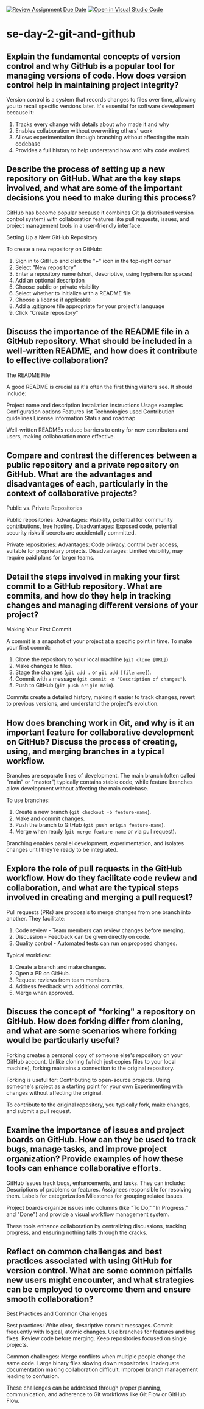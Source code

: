 [![Review Assignment Due Date](https://classroom.github.com/assets/deadline-readme-button-22041afd0340ce965d47ae6ef1cefeee28c7c493a6346c4f15d667ab976d596c.svg)](https://classroom.github.com/a/8wgCKhpZ)
[![Open in Visual Studio Code](https://classroom.github.com/assets/open-in-vscode-2e0aaae1b6195c2367325f4f02e2d04e9abb55f0b24a779b69b11b9e10269abc.svg)](https://classroom.github.com/online_ide?assignment_repo_id=18368042&assignment_repo_type=AssignmentRepo)
# se-day-2-git-and-github
## Explain the fundamental concepts of version control and why GitHub is a popular tool for managing versions of code. How does version control help in maintaining project integrity?
Version control is a system that records changes to files over time, allowing you to recall specific versions later. It's essential for software development because it:

1. Tracks every change with details about who made it and why
2. Enables collaboration without overwriting others' work
3. Allows experimentation through branching without affecting the main codebase
4. Provides a full history to help understand how and why code evolved. 

## Describe the process of setting up a new repository on GitHub. What are the key steps involved, and what are some of the important decisions you need to make during this process?
GitHub has become popular because it combines Git (a distributed version control system) with collaboration features like pull requests, issues, and project management tools in a user-friendly interface.

Setting Up a New GitHub Repository

To create a new repository on GitHub:

1. Sign in to GitHub and click the "+" icon in the top-right corner
2. Select "New repository"
3. Enter a repository name (short, descriptive, using hyphens for spaces)
4. Add an optional description
5. Choose public or private visibility
6. Select whether to initialize with a README file
7. Choose a license if applicable
8. Add a .gitignore file appropriate for your project's language
9. Click "Create repository"


## Discuss the importance of the README file in a GitHub repository. What should be included in a well-written README, and how does it contribute to effective collaboration?
The README File

A good README is crucial as it's often the first thing visitors see. It should include:

Project name and description
Installation instructions
Usage examples
Configuration options
Features list
Technologies used
Contribution guidelines
License information
Status and roadmap

Well-written READMEs reduce barriers to entry for new contributors and users, making collaboration more effective.

## Compare and contrast the differences between a public repository and a private repository on GitHub. What are the advantages and disadvantages of each, particularly in the context of collaborative projects?

Public vs. Private Repositories

Public repositories:
Advantages: Visibility, potential for community contributions, free hosting. 
Disadvantages: Exposed code, potential security risks if secrets are accidentally committed. 

Private repositories:
Advantages: Code privacy, control over access, suitable for proprietary projects. 
Disadvantages: Limited visibility, may require paid plans for larger teams. 

## Detail the steps involved in making your first commit to a GitHub repository. What are commits, and how do they help in tracking changes and managing different versions of your project?

Making Your First Commit

A commit is a snapshot of your project at a specific point in time. To make your first commit:

1. Clone the repository to your local machine (`git clone [URL]`)
2. Make changes to files. 
3. Stage the changes (`git add .` or `git add [filename]`). 
4. Commit with a message (`git commit -m "Description of changes"`). 
5. Push to GitHub (`git push origin main`). 

Commits create a detailed history, making it easier to track changes, revert to previous versions, and understand the project's evolution.

## How does branching work in Git, and why is it an important feature for collaborative development on GitHub? Discuss the process of creating, using, and merging branches in a typical workflow.

Branches are separate lines of development. The main branch (often called "main" or "master") typically contains stable code, while feature branches allow development without affecting the main codebase.

To use branches:
1. Create a new branch (`git checkout -b feature-name`). 
2. Make and commit changes. 
3. Push the branch to GitHub (`git push origin feature-name`). 
4. Merge when ready (`git merge feature-name` or via pull request). 

Branching enables parallel development, experimentation, and isolates changes until they're ready to be integrated.

## Explore the role of pull requests in the GitHub workflow. How do they facilitate code review and collaboration, and what are the typical steps involved in creating and merging a pull request?

Pull requests (PRs) are proposals to merge changes from one branch into another. They facilitate:

1. Code review - Team members can review changes before merging. 
2. Discussion - Feedback can be given directly on code. 
3. Quality control - Automated tests can run on proposed changes. 

Typical workflow:
1. Create a branch and make changes. 
2. Open a PR on GitHub. 
3. Request reviews from team members. 
4. Address feedback with additional commits. 
5. Merge when approved. 

## Discuss the concept of "forking" a repository on GitHub. How does forking differ from cloning, and what are some scenarios where forking would be particularly useful?

Forking creates a personal copy of someone else's repository on your GitHub account. Unlike cloning (which just copies files to your local machine), forking maintains a connection to the original repository.

Forking is useful for:
Contributing to open-source projects. 
Using someone's project as a starting point for your own
Experimenting with changes without affecting the original. 

To contribute to the original repository, you typically fork, make changes, and submit a pull request.

## Examine the importance of issues and project boards on GitHub. How can they be used to track bugs, manage tasks, and improve project organization? Provide examples of how these tools can enhance collaborative efforts.

GitHub Issues track bugs, enhancements, and tasks. They can include:
Descriptions of problems or features. 
Assignees responsible for resolving them. 
Labels for categorization
Milestones for grouping related issues. 

Project boards organize issues into columns (like "To Do," "In Progress," and "Done") and provide a visual workflow management system.

These tools enhance collaboration by centralizing discussions, tracking progress, and ensuring nothing falls through the cracks.

## Reflect on common challenges and best practices associated with using GitHub for version control. What are some common pitfalls new users might encounter, and what strategies can be employed to overcome them and ensure smooth collaboration?

Best Practices and Common Challenges

Best practices:
Write clear, descriptive commit messages. 
Commit frequently with logical, atomic changes. 
Use branches for features and bug fixes. 
Review code before merging. 
Keep repositories focused on single projects. 

Common challenges:
Merge conflicts when multiple people change the same code. 
Large binary files slowing down repositories. 
Inadequate documentation making collaboration difficult. 
Improper branch management leading to confusion. 

These challenges can be addressed through proper planning, communication, and adherence to Git workflows like Git Flow or GitHub Flow.
